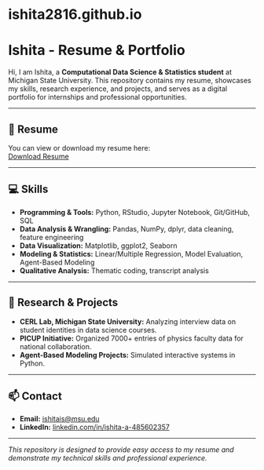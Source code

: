 # ishita2816.github.io
# Ishita - Resume & Portfolio

Hi, I am Ishita, a **Computational Data Science & Statistics student** at Michigan State University. This repository contains my resume, showcases my skills, research experience, and projects, and serves as a digital portfolio for internships and professional opportunities.

---

## 📄 Resume
You can view or download my resume here:  
[Download Resume](resume.pdf)

---

## 💻 Skills
- **Programming & Tools:** Python, RStudio, Jupyter Notebook, Git/GitHub, SQL  
- **Data Analysis & Wrangling:** Pandas, NumPy, dplyr, data cleaning, feature engineering  
- **Data Visualization:** Matplotlib, ggplot2, Seaborn  
- **Modeling & Statistics:** Linear/Multiple Regression, Model Evaluation, Agent-Based Modeling  
- **Qualitative Analysis:** Thematic coding, transcript analysis  

---

## 🧪 Research & Projects
- **CERL Lab, Michigan State University:** Analyzing interview data on student identities in data science courses.  
- **PICUP Initiative:** Organized 7000+ entries of physics faculty data for national collaboration.  
- **Agent-Based Modeling Projects:** Simulated interactive systems in Python.  

---

## 📫 Contact
- **Email:** [ishitais@msu.edu](mailto:ishitais@msu.edu)  
- **LinkedIn:** [linkedin.com/in/ishita-a-485602357](https://www.linkedin.com/in/ishita-a-485602357)  

---

*This repository is designed to provide easy access to my resume and demonstrate my technical skills and professional experience.*
